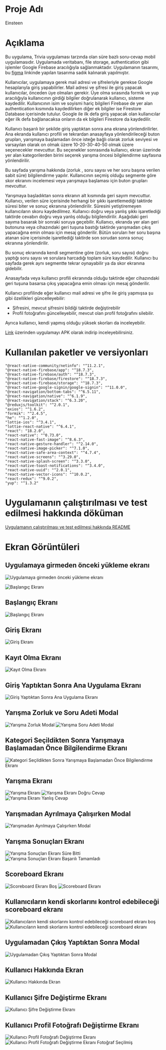 # Proje Adı

Einsteen

# Açıklama

Bu uygulama, Trivia uygulaması tarzında olan süre bazlı soru-cevap mobil uygulamasıdır. Uygulamada veritabanı, file storage, authentication gibi işlemler Google Firebase aracılığıyla sağlanmaktadır. Uygulamanın tasarımı, bu [figma](https://www.figma.com/community/file/1144928934197489720) linkinde yapılan tasarıma sadık kalınarak yapılmıştır.

Kullanıcılar, uygulamaya gerek mail adresi ve şifreleriyle gerekse Google hesaplarıyla giriş yapabilirler. Mail adresi ve şifresi ile giriş yapacak kullanıcılar, önceden üye olmaları gerekir. Üye olma sırasında formik ve yup aracılığıyla kullanıcının girdiği bilgiler doğrulanarak kullanıcı, sisteme kaydedilir. Kullanıcının isim ve soyismi hariç bilgileri Firebase de yer alan authentication kısmında kaydedilirken diğer ek bilgiler ise Firestore Database içerisinde tutulur. Google ile ilk defa giriş yapacak olan kullanıcılar eğer ilk defa bağlanacaksa onların da ek bilgileri Firestore da kaydedilir.

Kullanıcı başarılı bir şekilde giriş yaptıktan sonra ana ekrana yönlendirilirler. Ana ekranda kullanıcı profili ve tekrardan anasayfaya yönlendirileceği buton grupları, yarışmaya başlamadan önce isteğe bağlı olarak zorluk seviyesi ve varsayılan olarak on olmak üzere 10-20-30-40-50 olmak üzere seçenecekler mevcuttur. Bu seçenekler sonrasında kullanıcı, ekran üzerinde yer alan kategorilerden birini seçerek yarışma öncesi bilgilendirme sayfasına yönlendirilir.

Bu sayfada yarışma hakkında (zorluk , soru sayısı ve her soru başına verilen sabit süre) bilgilendirme yapılır. Kullanıcının seçmiş olduğu segmente göre skor ekranını incelemesi veya yarışmaya başlaması için buton grupları mevcuttur.

Yarışmaya başladıktan sonra ekranın alt kısmında geri sayım mevcuttur. Kullanıcı, verilen süre içerisinde herhangi bir şıkkı işaretlemediği taktirde süresi biter ve sonuç ekranına yönlendirilir. Süresini yetiştiremeyen kullanıcıların skoru kaydedilmez. Kullanıcı doğru veya yanlış şıkkı işaretlediği taktirde cevabın doğru veya yanlış olduğu bilgilendirilir. Aşağıdaki geri sayıma basarak bir sonraki soruya geçebilir. Kullanıcı, ekranda yer alan geri butonuna veya cihazındaki geri tuşuna bastığı taktirde yarışmadan çıkış yapacağına emin olması için mesaj gönderilir. Bütün soruları her soru başına atanan süre içerisinde işaretlediği taktirde son sorudan sonra sonuç ekranına yönlendirilir.

Bu sonuç ekranında kendi segmentine göre (zorluk, soru sayısı) doğru yaptığı soru sayısı ve sorulara harcadığı toplam süre kaydedilir. Kullanıcı bu sayfada gerek aynı segmentte tekrar oynayabilir ya da skor ekranına gidebilir.

Anasayfada veya kullanıcı profili ekranında olduğu taktirde eğer cihazındaki geri tuşuna basarsa çıkış yapacağına emin olması için mesaj gönderilir.

Kullanıcı profilinde eğer kullanıcı mail adresi ve şifre ile giriş yapmışsa şu gibi özellikleri güncelleyebilir:

- Şifresini, mevcut şifresini bildiği taktirde değiştirebilir
- Profil fotoğrafını güncelleyebilir, mevcut olan profil fotoğrafını silebilir.

Ayrıca kullanıcı, kendi yapmış olduğu yüksek skorları da inceleyebilir.

<a href="https://github.com/sahinmaral/Einsteen-ReactNative/blob/main/app-release.apk" title="Uygulama APK dosyası">Link</a> üzerinden uygulamayı APK olarak indirip inceleyebilirsiniz.

# Kullanılan paketler ve versiyonları

    "@react-native-community/netinfo": "^11.2.1",
    "@react-native-firebase/app": "^18.7.3",
    "@react-native-firebase/auth": "^18.7.3",
    "@react-native-firebase/firestore": "^18.7.3",
    "@react-native-firebase/storage": "^18.7.3",
    "@react-native-google-signin/google-signin": "^11.0.0",
    "@react-navigation/bottom-tabs": "^6.5.11",
    "@react-navigation/native": "^6.1.9",
    "@react-navigation/stack": "^6.3.20",
    "@reduxjs/toolkit": "^2.0.1",
    "axios": "^1.6.2",
    "formik": "^2.4.5",
    "he": "^1.2.0",
    "lottie-ios": "^3.4.1",
    "lottie-react-native": "^6.4.1",
    "react": "18.2.0",
    "react-native": "^0.73.0",
    "react-native-fast-image": "^8.6.3",
    "react-native-gesture-handler": "^2.14.0",
    "react-native-image-picker": "^7.1.0",
    "react-native-safe-area-context": "^4.7.4",
    "react-native-screens": "^3.29.0",
    "react-native-splash-screen": "^3.3.0",
    "react-native-toast-notifications": "^3.4.0",
    "react-native-uuid": "^2.0.1",
    "react-native-vector-icons": "^10.0.2",
    "react-redux": "^9.0.2",
    "yup": "^1.3.2"

# Uygulamanın çalıştırılması ve test edilmesi hakkında döküman

[Uygulamanın çalıştırılması ve test edilmesi hakkında README](./README_APP.md)

# Ekran Görüntüleri

## Uygulamaya girmeden önceki yükleme ekranı

![Uygulamaya girmeden önceki yükleme ekranı](./screenshots/splash_screen.png)

![Başlangıç Ekranı](./screenshots/welcome.png)

## Başlangıç Ekranı

![Başlangıç Ekranı](./screenshots/welcome.png)

## Giriş Ekranı

![Giriş Ekranı](./screenshots/login.png)

## Kayıt Olma Ekranı

![Kayıt Olma Ekranı](./screenshots/signUp.png)

## Giriş Yaptıktan Sonra Ana Uygulama Ekranı

![Giriş Yaptıktan Sonra Ana Uygulama Ekranı](./screenshots/homepage.png)

## Yarışma Zorluk ve Soru Adeti Modal

![Yarışma Zorluk Modal](./screenshots/quizDifficult.png)
![Yarışma Soru Adeti Modal](./screenshots/quizQuestionCount.png)

## Kategori Seçildikten Sonra Yarışmaya Başlamadan Önce Bilgilendirme Ekranı

![Kategori Seçildikten Sonra Yarışmaya Başlamadan Önce Bilgilendirme Ekranı](./screenshots/chosenCategory.png)

## Yarışma Ekranı

![Yarışma Ekranı](./screenshots/quizSolving.png)
![Yarışma Ekranı Doğru Cevap](./screenshots/quizSolving_correct.png)
![Yarışma Ekranı Yanlış Cevap](./screenshots/quizSolving_wrong.png)

## Yarışmadan Ayrılmaya Çalışırken Modal

![Yarışmadan Ayrılmaya Çalışırken Modal](./screenshots/quizSolving_verifyQuitQuiz.png)

## Yarışma Sonuçları Ekranı

![Yarışma Sonuçları Ekranı Süre Bitti](./screenshots/resultOfQuiz_runOutOfTime.png)
![Yarışma Sonuçları Ekranı Başarılı Tamamladı](./screenshots/resultOfQuiz_finishedSuccessfully.png)

## Scoreboard Ekranı

![Scoreboard Ekranı Boş](./screenshots/scoreboard_empty.png)
![Scoreboard Ekranı](./screenshots/scoreboard.png)

## Kullanıcıların kendi skorlarını kontrol edebileceği scoreboard ekranı

![Kullanıcıların kendi skorlarını kontrol edebileceği scoreboard ekranı boş](./screenshots/scoreboard_user_empty.png)
![Kullanıcıların kendi skorlarını kontrol edebileceği scoreboard ekranı](./screenshots/scoreboard_user.png)

## Uygulamadan Çıkış Yaptıktan Sonra Modal

![Uygulamadan Çıkış Yaptıktan Sonra Modal](./screenshots/verifySignOut.png)

## Kullanıcı Hakkında Ekran

![Kullanıcı Hakkında Ekran](./screenshots/userProfile.png)

## Kullanıcı Şifre Değiştirme Ekranı

![Kullanıcı Şifre Değiştirme Ekranı](./screenshots/updatePassword.png)

## Kullanıcı Profil Fotoğrafı Değiştirme Ekranı

![Kullanıcı Profil Fotoğrafı Değiştirme Ekranı](./screenshots/updateProfilePhoto.png)
![Kullanıcı Profil Fotoğrafı Değiştirme Ekranı Fotoğraf Seçilmiş](./screenshots/updateProfilePhoto_selected.png)
